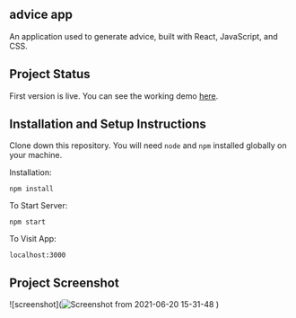 ## advice app

An application used to generate advice, built with React, JavaScript, and CSS.

## Project Status

First version is live. You can see the working demo [here](https://adviceforyou-app.netlify.app/).

## Installation and Setup Instructions

Clone down this repository. You will need `node` and `npm` installed globally on your machine.  

Installation:

`npm install`  

To Start Server:

`npm start`  

To Visit App:

`localhost:3000`

## Project Screenshot

![screenshot](![Screenshot from 2021-06-20 15-31-48](https://user-images.githubusercontent.com/64004289/122676170-11b53d00-d1dd-11eb-8681-0d1705e900ae.png)
)


